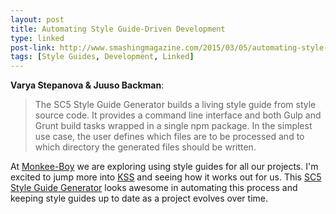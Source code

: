 ```yaml
---
layout: post
title: Automating Style Guide-Driven Development
type: linked
post-link: http://www.smashingmagazine.com/2015/03/05/automating-style-guide-driven-development/
tags: [Style Guides, Development, Linked]
---
```

**Varya Stepanova & Juuso Backman**:

> The SC5 Style Guide Generator builds a living style guide from style source code. It provides a command line interface and both Gulp and Grunt build tasks wrapped in a single npm package. In the simplest use case, the user defines which files are to be processed and to which directory the generated files should be written.

At [Monkee-Boy](http://monkee-boy.com) we are exploring using style guides for all our projects. I'm excited to jump more into [KSS](http://warpspire.com/kss/) and seeing how it works out for us. This [SC5 Style Guide Generator](http://styleguide.sc5.io/) looks awesome in automating this process and keeping style guides up to date as a project evolves over time.
